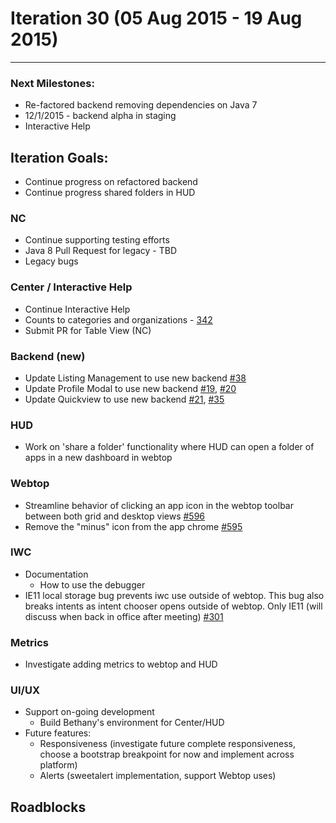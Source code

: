 # Iteration 30 (05 Aug 2015 - 19 Aug 2015)

*** 
### Next Milestones:
* Re-factored backend removing dependencies on Java 7
* 12/1/2015 - backend alpha in staging  
* Interactive Help

## Iteration Goals:
* Continue progress on refactored backend
* Continue progress shared folders in HUD

### NC
* Continue supporting testing efforts
* Java 8 Pull Request for legacy - TBD
* Legacy bugs

### Center / Interactive Help
* Continue Interactive Help
* Counts to categories and organizations - [342](https://github.com/ozone-development/ozp-center/issues/342)
* Submit PR for Table View (NC)

### Backend (new)
* Update Listing Management to use new backend [#38](https://github.com/ozone-development/ozp-backend/issues/38)
* Update Profile Modal to use new backend [#19](https://github.com/ozone-development/ozp-backend/issues/19), [#20](https://github.com/ozone-development/ozp-backend/issues/20)
* Update Quickview to use new backend [#21](https://github.com/ozone-development/ozp-backend/issues/21), [#35](https://github.com/ozone-development/ozp-backend/issues/35)

### HUD
* Work on 'share a folder' functionality where HUD can open a folder of apps in a new dashboard in webtop 

### Webtop
* Streamline behavior of clicking an app icon in the webtop toolbar between both grid and desktop views [#596](http://github.com/ozone-development/ozp-webtop/issues/596)
* Remove the "minus" icon from the app chrome [#595](http://github.com/ozone-development/ozp-webtop/issues/595)

### IWC
* Documentation
  * How to use the debugger
* IE11 local storage bug prevents iwc use outside of webtop. This bug also breaks intents as intent chooser opens outside of webtop. Only IE11 (will discuss when back in office after meeting) [#301](
https://github.com/ozone-development/ozp-iwc/issues/301)

### Metrics
* Investigate adding metrics to webtop and HUD

### UI/UX
* Support on-going development
  * Build Bethany's environment for Center/HUD
* Future features:
  * Responsiveness (investigate future complete responsiveness, choose a bootstrap breakpoint for now and implement across platform)
  * Alerts (sweetalert implementation, support Webtop uses)

## Roadblocks